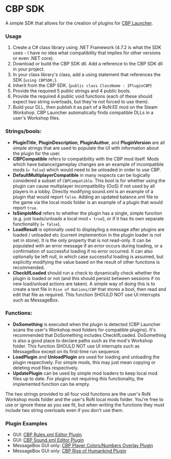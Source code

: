 # CBP SDK
A simple SDK that allows for the creation of plugins for [CBP Launcher](https://github.com/MHLoppy/CBP-Launcher).

### Usage
1) Create a C# class library using .NET Framework (4.7.2 is what the SDK uses - I have no idea what compatibility that implies for other versions or even .NET core).
2) Download or build the CBP SDK dll. Add a reference to the CBP SDK dll in your project.
3) In your class library's class, add a using statement that references the SDK (`using CBPSDK;`).
4) Inherit from the CBP SDK. (`public class ClassName : IPluginCBP`)
5) Provide the required 5 public strings and 4 public bools.
6) Provide the required 4 public void functions (each of these should expect two string overloads, but they're not forced to use them).
7) Build your DLL, then publish it as part of a RoN:EE mod on the Steam Workshop. CBP Launcher automatically finds compatible DLLs in a user's Workshop files.

### Strings/bools:
* **PluginTitle**, **PluginDescription**, **PluginAuthor**, and **PluginVersion** are all simple strings that are used to populate the UI with information about the plugin for the user.
* **CBPCompatible** refers to compatibility with the CBP mod itself. Mods which have balance/gameplay changes are an example of incompatible mods (`= false`) which would need to be unloaded in order to use CBP.
* **DefaultMultiplayerCompatible** in many respects can be logically considered a subset of `CBPCompatible`. This bool is for whether using the plugin can cause multiplayer incompatibility (OoS) if not used by all players in a lobby. Directly modifying sound.xml is an example of a plugin that would report `false`. Adding an updated balance.xml file to the game via the local mods folder is an example of a plugin that would report `true`.
* **IsSimpleMod** refers to whether the plugin has a single, simple function (e.g. just loads/unloads a local mod `= true`), or if it has its own separate functionality (`= false`).
* **LoadResult** is optionally used to display/log a message after plugins are loaded / unloaded etc (current implemention in the plugin loader is not set in stone). It is the only property that is not read-only. It can be populated with an error message if an error occurs during loading, or a confirmation of successful loading if no error occurred. It can also optionally be left null, in which case successful loading is assumed, but explicitly modifying the value based on the result of other functions is recommended.
* **CheckIfLoaded** should run a check to dynamically check whether the plugin is loaded or not (and this should persist between sessions if no new load/unload actions are taken). A simple way of doing this is to create a text file in `Rise of Nations/CBP` that stores a bool, then read and edit that file as required. This function SHOULD NOT use UI interrupts such as MessageBox.

### Functions:
* **DoSomething** is executed when the plugin is detected (CBP Launcher scans the user's Workshop mod folders for compatible plugins). It's recommended that DoSomething includes CheckIfLoaded. DoSomething is also a good place to declare paths such as the mod's Workshop folder. This function SHOULD NOT use UI interrupts such as MessageBox except on its first-time run sequence.
* **LoadPlugin** and **UnloadPlugin** are used for loading and unloading the plugin respectively. For simple mods, this may just mean copying or deleting mod files respectively.
* **UpdatePlugin** can be used by simple mod loaders to keep local mod files up to date. For plugins not requiring this functionality, the implemented function can be empty.

The two strings provided to all four void functions are the user's RoN Workshop mods folder and the user's RoN local mods folder. You're free to use or ignore these as you see fit, but when writing the functions they must include two string overloads even if you don't use them.

### Plugin Examples
* GUI: [CBP Rules.xml Editor Plugin](https://github.com/MHLoppy/CBP-RE-Plugin)
* GUI: [CBP Sound.xml Editor Plugin](https://github.com/MHLoppy/CBP-SE-Plugin)
* MessageBox GUI only: [CBP Player Colors/Numbers Overlay Plugin](https://github.com/MHLoppy/CBP-PCN-Plugin)
* MessageBox GUI only: [CBP Rise of Humankind Plugin](https://github.com/MHLoppy/CBP-RoH-Plugin)
